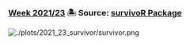 ### [Week 2021/23](https://github.com/TWarczak/TidyTuesday/tree/main/r_code/2021_23_survivor) 🏝 Source: [survivoR Package](https://github.com/doehm/survivoR)
![./plots/2021_23_survivor/survivor.png](https://github.com/TWarczak/TidyTuesday/tree/main/plots/2021_23_survivor/survivor.png)
